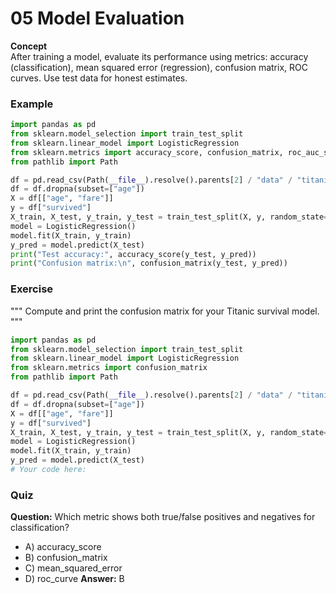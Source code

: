 # 05 Model Evaluation

**Concept**  
After training a model, evaluate its performance using metrics: accuracy (classification), mean squared error (regression), confusion matrix, ROC curves. Use test data for honest estimates.

### Example
```python
import pandas as pd
from sklearn.model_selection import train_test_split
from sklearn.linear_model import LogisticRegression
from sklearn.metrics import accuracy_score, confusion_matrix, roc_auc_score
from pathlib import Path

df = pd.read_csv(Path(__file__).resolve().parents[2] / "data" / "titanic.csv")
df = df.dropna(subset=["age"])
X = df[["age", "fare"]]
y = df["survived"]
X_train, X_test, y_train, y_test = train_test_split(X, y, random_state=1)
model = LogisticRegression()
model.fit(X_train, y_train)
y_pred = model.predict(X_test)
print("Test accuracy:", accuracy_score(y_test, y_pred))
print("Confusion matrix:\n", confusion_matrix(y_test, y_pred))
```

### Exercise
"""
Compute and print the confusion matrix for your Titanic survival model.
"""
```python
import pandas as pd
from sklearn.model_selection import train_test_split
from sklearn.linear_model import LogisticRegression
from sklearn.metrics import confusion_matrix
from pathlib import Path

df = pd.read_csv(Path(__file__).resolve().parents[2] / "data" / "titanic.csv")
df = df.dropna(subset=["age"])
X = df[["age", "fare"]]
y = df["survived"]
X_train, X_test, y_train, y_test = train_test_split(X, y, random_state=1)
model = LogisticRegression()
model.fit(X_train, y_train)
y_pred = model.predict(X_test)
# Your code here:
```

### Quiz
**Question:** Which metric shows both true/false positives and negatives for classification?
- A) accuracy_score
- B) confusion_matrix
- C) mean_squared_error
- D) roc_curve
**Answer:** B
